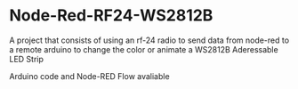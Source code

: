 # Node-Red-RF24-WS2812B

A project that consists of using an rf-24 radio to send data from node-red to a remote arduino to change the color or animate a WS2812B Aderessable LED Strip  
  
Arduino code and Node-RED Flow avaliable